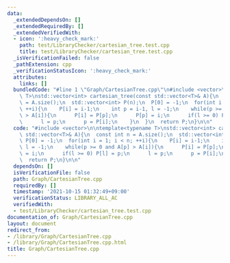 ```yaml
---
data:
  _extendedDependsOn: []
  _extendedRequiredBy: []
  _extendedVerifiedWith:
  - icon: ':heavy_check_mark:'
    path: test/LibraryChecker/cartesian_tree.test.cpp
    title: test/LibraryChecker/cartesian_tree.test.cpp
  _isVerificationFailed: false
  _pathExtension: cpp
  _verificationStatusIcon: ':heavy_check_mark:'
  attributes:
    links: []
  bundledCode: "#line 1 \"Graph/CartesianTree.cpp\"\n#include <vector>\n\ntemplate<typename\
    \ T>\nstd::vector<int> cartesian_tree(const std::vector<T>& A){\n  const int n\
    \ = A.size();\n  std::vector<int> P(n);\n  P[0] = -1;\n  for(int i = 1; i < n;\
    \ ++i){\n    P[i] = i-1;\n    int p = i-1, l = -1;\n    while(p >= 0 and A[p]\
    \ > A[i]){\n      P[i] = P[p];\n      P[p] = i;\n      if(l >= 0) P[l] = p;\n\
    \      l = p;\n      p = P[i];\n    }\n  }\n  return P;\n}\n\n"
  code: "#include <vector>\n\ntemplate<typename T>\nstd::vector<int> cartesian_tree(const\
    \ std::vector<T>& A){\n  const int n = A.size();\n  std::vector<int> P(n);\n \
    \ P[0] = -1;\n  for(int i = 1; i < n; ++i){\n    P[i] = i-1;\n    int p = i-1,\
    \ l = -1;\n    while(p >= 0 and A[p] > A[i]){\n      P[i] = P[p];\n      P[p]\
    \ = i;\n      if(l >= 0) P[l] = p;\n      l = p;\n      p = P[i];\n    }\n  }\n\
    \  return P;\n}\n\n"
  dependsOn: []
  isVerificationFile: false
  path: Graph/CartesianTree.cpp
  requiredBy: []
  timestamp: '2021-10-15 01:32:49+09:00'
  verificationStatus: LIBRARY_ALL_AC
  verifiedWith:
  - test/LibraryChecker/cartesian_tree.test.cpp
documentation_of: Graph/CartesianTree.cpp
layout: document
redirect_from:
- /library/Graph/CartesianTree.cpp
- /library/Graph/CartesianTree.cpp.html
title: Graph/CartesianTree.cpp
---
```

